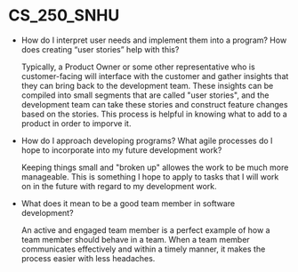 # CS_250_SNHU

- How do I interpret user needs and implement them into a program? How does creating “user stories” help with this?

	Typically, a Product Owner or some other representative who is customer-facing will interface with the customer and gather insights that they can bring back to the development team. These insights can be compiled into small segments that are called "user stories", and the development team can take these stories and construct feature changes based on the stories. This process is helpful in knowing what to add to a product in order to imporve it.

- How do I approach developing programs? What agile processes do I hope to incorporate into my future development work?

	Keeping things small and "broken up" allowes the work to be much more manageable. This is something I hope to apply to tasks that I will work on in the future with regard to my development work.

- What does it mean to be a good team member in software development?

	An active and engaged team member is a perfect example of how a team member should behave in a team. When a team member communicates effectively and within a timely manner, it makes the process easier with less headaches.
